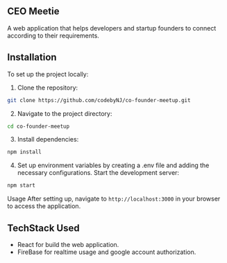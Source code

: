 ## CEO Meetie
A web application that helps developers and startup founders to connect according to their requirements.

## Installation

To set up the project locally:

1. Clone the repository:

```bash
git clone https://github.com/codebyNJ/co-founder-meetup.git
```
2. Navigate to the project directory:

```bash
cd co-founder-meetup
```
3. Install dependencies:

```bash
npm install
```
4. Set up environment variables by creating a .env file and adding the necessary configurations. Start the development server:

```bash
npm start
```
Usage
After setting up, navigate to ```http://localhost:3000``` in your browser to access the application.

## TechStack Used
 - React for build the web application.
 - FireBase for realtime usage and google account authorization.
